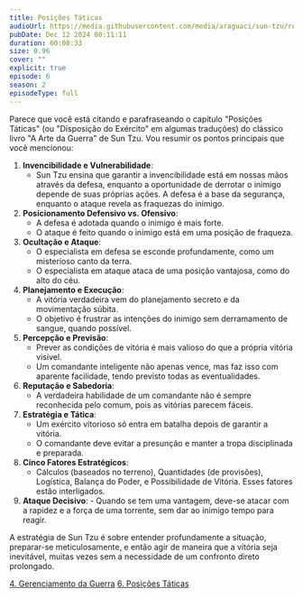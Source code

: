 ```yaml
---
title: Posições Táticas
audioUrl: https://media.githubusercontent.com/media/araguaci/sun-tzu/refs/heads/main/public/audio/05-cap-04-posicoes-taticas.mp3
pubDate: Dec 12 2024 00:11:11
duration: 00:00:33
size: 0.96
cover: ""
explicit: true
episode: 6
season: 2
episodeType: full
---
```



Parece que você está citando e parafraseando o capítulo "Posições Táticas" (ou "Disposição do Exército" em algumas traduções) do clássico livro "A Arte da Guerra" de Sun Tzu. Vou resumir os pontos principais que você mencionou:

  1. **Invencibilidade e Vulnerabilidade**: 
     - Sun Tzu ensina que garantir a invencibilidade está em nossas mãos através da defesa, enquanto a oportunidade de derrotar o inimigo depende de suas próprias ações. A defesa é a base da segurança, enquanto o ataque revela as fraquezas do inimigo.
  2. **Posicionamento Defensivo vs. Ofensivo**: 
      - A defesa é adotada quando o inimigo é mais forte.
      - O ataque é feito quando o inimigo está em uma posição de fraqueza.
  3. **Ocultação e Ataque**: 
     - O especialista em defesa se esconde profundamente, como um misterioso canto da terra.
     - O especialista em ataque ataca de uma posição vantajosa, como do alto do céu.
  4. **Planejamento e Execução**: 
     - A vitória verdadeira vem do planejamento secreto e da movimentação súbita.
     - O objetivo é frustrar as intenções do inimigo sem derramamento de sangue, quando possível.
  5. **Percepção e Previsão**: 
     - Prever as condições de vitória é mais valioso do que a própria vitória visível.
     - Um comandante inteligente não apenas vence, mas faz isso com aparente facilidade, tendo previsto todas as eventualidades.
  6. **Reputação e Sabedoria**: 
     - A verdadeira habilidade de um comandante não é sempre reconhecida pelo comum, pois as vitórias parecem fáceis.
  7. **Estratégia e Tática**: 
     - Um exército vitorioso só entra em batalha depois de garantir a vitória.
     - O comandante deve evitar a presunção e manter a tropa disciplinada e preparada.
  8. **Cinco Fatores Estratégicos**: 
     - Cálculos (baseados no terreno), Quantidades (de provisões), Logística, Balança do Poder, e Possibilidade de Vitória. Esses fatores estão interligados.
  9.  **Ataque Decisivo**: 
     - Quando se tem uma vantagem, deve-se atacar com a rapidez e a força de uma torrente, sem dar ao inimigo tempo para reagir.

A estratégia de Sun Tzu é sobre entender profundamente a situação, preparar-se meticulosamente, e então agir de maneira que a vitória seja inevitável, muitas vezes sem a necessidade de um confronto direto prolongado.

<div class="text-center mt-16">
  <a class="btn btn-accent mt-9" href="/episode/post04">4. Gerenciamento da Guerra</a>
  <a class="btn btn-accent mt-9" href="/episode/post06">6. Posições Táticas</a>
</div>